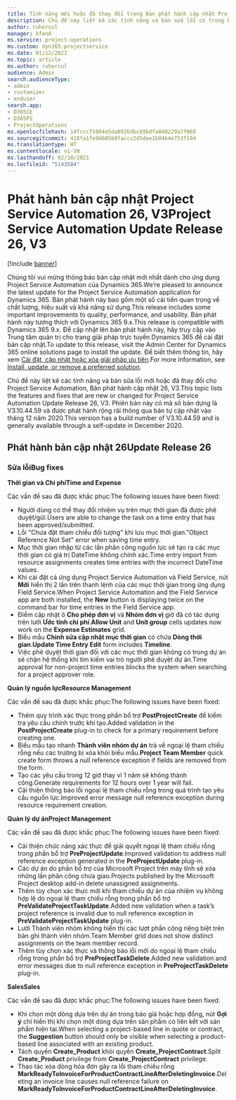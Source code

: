 ```yaml
---
title: Tính năng mới hoặc đã thay đổi trong Bản phát hành cập nhật Project Service Automation 26, V3
description: Chủ đề này liệt kê các tính năng và bản sửa lỗi có trong Bản phát hành cập nhật Project Service Automation 26, V3.
author: ruhercul
manager: kfend
ms.service: project-operations
ms.custom: dyn365-projectservice
ms.date: 01/12/2021
ms.topic: article
ms.author: ruhercul
audience: Admin
search.audienceType:
- admin
- customizer
- enduser
search.app:
- D365CE
- D365PS
- ProjectOperations
ms.openlocfilehash: 14fcccf5804e5da0926dbc69bdfa040229a7f068
ms.sourcegitcommit: 418fa1fe9d605b8faccc2d5dee1b04b4e753f194
ms.translationtype: HT
ms.contentlocale: vi-VN
ms.lasthandoff: 02/10/2021
ms.locfileid: "5143584"
---
```

# <a name="project-service-automation-update-release-26-v3"></a><span data-ttu-id="dc903-103">Phát hành bản cập nhật Project Service Automation 26, V3</span><span class="sxs-lookup"><span data-stu-id="dc903-103">Project Service Automation Update Release 26, V3</span></span>

[!include [banner](../includes/psa-now-project-operations.md)]

<span data-ttu-id="dc903-104">Chúng tôi vui mừng thông báo bản cập nhật mới nhất dành cho ứng dụng Project Service Automation của Dynamics 365.</span><span class="sxs-lookup"><span data-stu-id="dc903-104">We’re pleased to announce the latest update for the Project Service Automation application for Dynamics 365.</span></span> <span data-ttu-id="dc903-105">Bản phát hành này bao gồm một số cải tiến quan trọng về chất lượng, hiệu suất và khả năng sử dụng.</span><span class="sxs-lookup"><span data-stu-id="dc903-105">This release includes some important improvements to quality, performance, and usability.</span></span> <span data-ttu-id="dc903-106">Bản phát hành này tương thích với Dynamics 365 9.x.</span><span class="sxs-lookup"><span data-stu-id="dc903-106">This release is compatible with Dynamics 365 9.x.</span></span> <span data-ttu-id="dc903-107">Để cập nhật lên bản phát hành này, hãy truy cập vào Trung tâm quản trị cho trang giải pháp trực tuyến Dynamics 365 để cài đặt bản cập nhật.</span><span class="sxs-lookup"><span data-stu-id="dc903-107">To update to this release, visit the Admin Center for Dynamics 365 online solutions page to install the update.</span></span> <span data-ttu-id="dc903-108">Để biết thêm thông tin, hãy xem [Cài đặt, cập nhật hoặc xóa giải pháp ưu tiên](https://docs.microsoft.com/power-platform/admin/install-remove-preferred-solution).</span><span class="sxs-lookup"><span data-stu-id="dc903-108">For more information, see [Install, update, or remove a preferred solution](https://docs.microsoft.com/power-platform/admin/install-remove-preferred-solution).</span></span>

<span data-ttu-id="dc903-109">Chủ đề này liệt kê các tính năng và bản sửa lỗi mới hoặc đã thay đổi cho Project Service Automation, Bản phát hành cập nhật 26, V3.</span><span class="sxs-lookup"><span data-stu-id="dc903-109">This topic lists the features and fixes that are new or changed for Project Service Automation Update Release 26, V3.</span></span> <span data-ttu-id="dc903-110">Phiên bản này có mã số bản dựng là V3.10.44.59 và được phát hành rộng rãi thông qua bản tự cập nhật vào tháng 12 năm 2020.</span><span class="sxs-lookup"><span data-stu-id="dc903-110">This version has a build number of V3.10.44.59 and is generally available through a self-update in December 2020.</span></span>

## <a name="update-release-26"></a><span data-ttu-id="dc903-111">Phát hành bản cập nhật 26</span><span class="sxs-lookup"><span data-stu-id="dc903-111">Update Release 26</span></span>

### <a name="bug-fixes"></a><span data-ttu-id="dc903-112">Sửa lỗi</span><span class="sxs-lookup"><span data-stu-id="dc903-112">Bug fixes</span></span>

<span data-ttu-id="dc903-113">**Thời gian và Chi phí**</span><span class="sxs-lookup"><span data-stu-id="dc903-113">**Time and Expense**</span></span>

<span data-ttu-id="dc903-114">Các vấn đề sau đã được khắc phục:</span><span class="sxs-lookup"><span data-stu-id="dc903-114">The following issues have been fixed:</span></span>

- <span data-ttu-id="dc903-115">Người dùng có thể thay đổi nhiệm vụ trên mục thời gian đã được phê duyệt/gửi.</span><span class="sxs-lookup"><span data-stu-id="dc903-115">Users are able to change the task on a time entry that has been approved/submitted.</span></span>
- <span data-ttu-id="dc903-116">Lỗi "Chưa đặt tham chiếu đối tượng" khi lưu mục thời gian.</span><span class="sxs-lookup"><span data-stu-id="dc903-116">"Object Reference Not Set" error when saving time entry.</span></span>
- <span data-ttu-id="dc903-117">Mục thời gian nhập từ các lần phân công nguồn lực sẽ tạo ra các mục thời gian có giá trị DateTime không chính xác.</span><span class="sxs-lookup"><span data-stu-id="dc903-117">Time entry import from resource assignments creates time entries with the incorrect DateTime values.</span></span>
- <span data-ttu-id="dc903-118">Khi cài đặt cả ứng dụng Project Service Automation và Field Service, nút **Mới** hiển thị 2 lần trên thanh lệnh của các mục thời gian trong ứng dụng Field Service.</span><span class="sxs-lookup"><span data-stu-id="dc903-118">When Project Service Automation and the Field Service app are both installed, the **New** button is displaying twice on the command bar for time entries in the Field Service app.</span></span>
- <span data-ttu-id="dc903-119">Điểm cập nhật ô **Cho phép đơn vị** và **Nhóm đơn vị** giờ đã có tác dụng trên lưới **Ước tính chi phí**.</span><span class="sxs-lookup"><span data-stu-id="dc903-119">**Allow Unit** and **Unit group** cells updates now work on the **Expense Estimates** grid.</span></span>
- <span data-ttu-id="dc903-120">Biểu mẫu **Chỉnh sửa cập nhật mục thời gian** có chứa **Dòng thời gian**.</span><span class="sxs-lookup"><span data-stu-id="dc903-120">**Update Time Entry Edit** form includes **Timeline**.</span></span>
- <span data-ttu-id="dc903-121">Việc phê duyệt thời gian đối với các mục thời gian không có trong dự án sẽ chặn hệ thống khi tìm kiếm vai trò người phê duyệt dự án.</span><span class="sxs-lookup"><span data-stu-id="dc903-121">Time approval for non-project time entries blocks the system when searching for a project approver role.</span></span>

<span data-ttu-id="dc903-122">**Quản lý nguồn lực**</span><span class="sxs-lookup"><span data-stu-id="dc903-122">**Resource Management**</span></span>

<span data-ttu-id="dc903-123">Các vấn đề sau đã được khắc phục:</span><span class="sxs-lookup"><span data-stu-id="dc903-123">The following issues have been fixed:</span></span>

- <span data-ttu-id="dc903-124">Thêm quy trình xác thực trong phần bổ trợ **PostProjectCreate** để kiểm tra yêu cầu chính trước khi tạo.</span><span class="sxs-lookup"><span data-stu-id="dc903-124">Added validation in the **PostProjectCreate** plug-in to check for a primary requirement before creating one.</span></span>
- <span data-ttu-id="dc903-125">Biểu mẫu tạo nhanh **Thành viên nhóm dự án** trả về ngoại lệ tham chiếu rỗng nếu các trường bị xóa khỏi biểu mẫu.</span><span class="sxs-lookup"><span data-stu-id="dc903-125">**Project Team Member** quick create form throws a null reference exception if fields are removed from the form.</span></span>
- <span data-ttu-id="dc903-126">Tạo các yêu cầu trong 12 giờ thay vì 1 năm sẽ không thành công.</span><span class="sxs-lookup"><span data-stu-id="dc903-126">Generate requirements for 12 hours over 1 year will fail.</span></span>
- <span data-ttu-id="dc903-127">Cải thiện thông báo lỗi ngoại lệ tham chiếu rỗng trong quá trình tạo yêu cầu nguồn lực.</span><span class="sxs-lookup"><span data-stu-id="dc903-127">Improved error message null reference exception during resource requirement creation.</span></span>

<span data-ttu-id="dc903-128">**Quản lý dự án**</span><span class="sxs-lookup"><span data-stu-id="dc903-128">**Project Management**</span></span>

<span data-ttu-id="dc903-129">Các vấn đề sau đã được khắc phục:</span><span class="sxs-lookup"><span data-stu-id="dc903-129">The following issues have been fixed:</span></span>

- <span data-ttu-id="dc903-130">Cải thiện chức năng xác thực để giải quyết ngoại lệ tham chiếu rỗng trong phần bổ trợ **PreProjectUpdate**.</span><span class="sxs-lookup"><span data-stu-id="dc903-130">Improved validation to address null reference exception generated in the **PreProjectUpdate** plug-in.</span></span>
- <span data-ttu-id="dc903-131">Các dự án do phần bổ trợ của Microsoft Project trên máy tính sẽ xóa những lần phân công chưa giao.</span><span class="sxs-lookup"><span data-stu-id="dc903-131">Projects published by the Microsoft Project desktop add-in delete unassigned assignments.</span></span>
- <span data-ttu-id="dc903-132">Thêm tùy chọn xác thực mới khi tham chiếu dự án của nhiệm vụ không hợp lệ do ngoại lệ tham chiếu rỗng trong phần bổ trợ **PreValidateProjectTaskUpdate**.</span><span class="sxs-lookup"><span data-stu-id="dc903-132">Added new validation when a task’s project reference is invalid due to null reference exception in **PreValidateProjectTaskUpdate** plug-in.</span></span>
- <span data-ttu-id="dc903-133">Lưới Thành viên nhóm không hiển thị các lượt phần công riêng biệt trên bản ghi thành viên nhóm.</span><span class="sxs-lookup"><span data-stu-id="dc903-133">Team Member grid does not show distinct assignments on the team member record.</span></span>
- <span data-ttu-id="dc903-134">Thêm tùy chọn xác thực và thông báo lỗi mới do ngoại lệ tham chiếu rỗng trong phần bổ trợ **PreProjectTaskDelete**.</span><span class="sxs-lookup"><span data-stu-id="dc903-134">Added new validation and error messages due to null reference exception in **PreProjectTaskDelete** plug-in.</span></span>

<span data-ttu-id="dc903-135">**Sales**</span><span class="sxs-lookup"><span data-stu-id="dc903-135">**Sales**</span></span>

<span data-ttu-id="dc903-136">Các vấn đề sau đã được khắc phục:</span><span class="sxs-lookup"><span data-stu-id="dc903-136">The following issues have been fixed:</span></span>

- <span data-ttu-id="dc903-137">Khi chọn một dòng dựa trên dự án trong báo giá hoặc hợp đồng, nút **Gợi ý** chỉ hiển thị khi chọn một dòng dựa trên sản phẩm có liên kết với sản phẩm hiện tại.</span><span class="sxs-lookup"><span data-stu-id="dc903-137">When selecting a project-based line in quote or contract, the **Suggestion** button should only be visible when selecting a product-based line associated with an existing product.</span></span>
- <span data-ttu-id="dc903-138">Tách quyền **Create_Product** khỏi quyền **Create_ProjectContract**.</span><span class="sxs-lookup"><span data-stu-id="dc903-138">Split **Create_Product** privilege from **Create_ProjectContract** privilege.</span></span>
- <span data-ttu-id="dc903-139">Thao tác xóa dòng hóa đơn gây ra lỗi tham chiếu rỗng **MarkReadyToInvoiceForProductContractLineAfterDeletingInvoice**.</span><span class="sxs-lookup"><span data-stu-id="dc903-139">Deleting an invoice line causes null reference failure on **MarkReadyToInvoiceForProductContractLineAfterDeletingInvoice**.</span></span>
